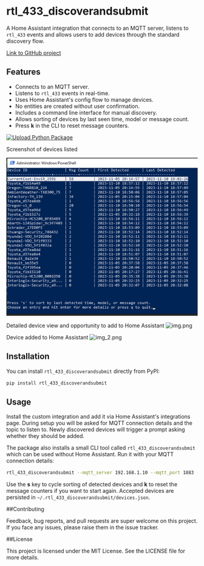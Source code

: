 # rtl_433_discoverandsubmit

A Home Assistant integration that connects to an MQTT server, listens to `rtl_433` events and allows users to add devices through the standard discovery flow.

[Link to GitHub project](https://github.com/dewgenenny/rtl_433_discoverandsubmit)

## Features
- Connects to an MQTT server.
- Listens to `rtl_433` events in real-time.
- Uses Home Assistant's config flow to manage devices.
- No entities are created without user confirmation.
- Includes a command line interface for manual discovery.
- Allows sorting of devices by last seen time, model or message count.
- Press **k** in the CLI to reset message counters.

[![Upload Python Package](https://github.com/dewgenenny/rtl_433_discoverandsubmit/actions/workflows/python-publish.yml/badge.svg)](https://github.com/dewgenenny/rtl_433_discoverandsubmit/actions/workflows/python-publish.yml)

Screenshot of devices listed

![img_1.png](https://github.com/dewgenenny/rtl_433_discoverandsubmit/raw/main/Screenshots/img_3.png)

Detailed device view and opportunity to add to Home Assistant
![img.png](https://github.com/dewgenenny/rtl_433_discoverandsubmit/raw/main/Screenshots/img1.png)

Device added to Home Assistant
![img_2.png](https://github.com/dewgenenny/rtl_433_discoverandsubmit/raw/main/Screenshots/img_2.png)
## Installation

You can install `rtl_433_discoverandsubmit` directly from PyPI:

```bash
pip install rtl_433_discoverandsubmit
```


## Usage

Install the custom integration and add it via Home Assistant's integrations page. During setup you will be asked for MQTT connection details and the topic to listen to. Newly discovered devices will trigger a prompt asking whether they should be added.

The package also installs a small CLI tool called `rtl_433_discoverandsubmit` which can be used without Home Assistant. Run it with your MQTT connection details:

```bash
rtl_433_discoverandsubmit --mqtt_server 192.168.1.10 --mqtt_port 1883 --topic rtl_433/+/events
```

Use the **s** key to cycle sorting of detected devices and **k** to reset the message counters if you want to start again. Accepted devices are persisted in `~/.rtl_433_discoverandsubmit/devices.json`.

##Contributing

Feedback, bug reports, and pull requests are super welcome on this project. If you face any issues, please raise them in the issue tracker.

##License

This project is licensed under the MIT License. See the LICENSE file for more details.

